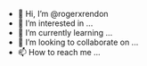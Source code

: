 - 👋 Hi, I’m @rogerxrendon
- 👀 I’m interested in ...
- 🌱 I’m currently learning ...
- 💞️ I’m looking to collaborate on ...
- 📫 How to reach me ...

<!---
rogerxrendon/rogerxrendon is a ✨ special ✨ repository because its `README.md` (this file) appears on your GitHub profile.
You can click the Preview link to take a look at your changes.
--->
